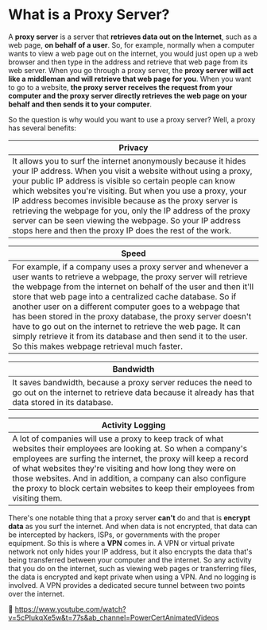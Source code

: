 # What is a Proxy Server?

A **proxy server** is a server that **retrieves data out on the Internet**, such as a web page, **on behalf of a user**. So, for example, normally when a computer wants to view a web page out on the internet, you would just open up a web browser and then type in the address and retrieve that web page from its web server. When you go through a proxy server, the **proxy server will act like a middleman and will retrieve that web page for you**. When you want to go to a website, **the proxy server receives the request from your computer and the proxy server directly retrieves the web page on your behalf and then sends it to your computer**. 

So the question is why would you want to use a proxy server? 
Well, a proxy has several benefits:

Privacy  |
------------- |
It allows you to surf the internet anonymously because it hides your IP address. When you visit a website without using a proxy, your public IP address is visible so certain people can know which websites you're visiting. But when you use a proxy, your IP address becomes invisible because as the proxy server is retrieving the webpage for you, only the IP address of the proxy server can be seen viewing the webpage. So your IP address stops here and then the proxy IP does the rest of the work. |




Speed  |
------------- |
For example, if a company uses a proxy server and whenever a user wants to retrieve a webpage, the proxy server will retrieve the webpage from the internet on behalf of the user and then it'll store that web page into a centralized cache database. So if another user on a different computer goes to a webpage that has been stored in the proxy database, the proxy server doesn't have to go out on the internet to retrieve the web page. It can simply retrieve it from its database and then send it to the user. So this makes webpage retrieval much faster. |

Bandwidth  |
------------- |
It saves bandwidth, because a proxy server reduces the need to go out on the internet to retrieve data because it already has that data stored in its database. |

Activity Logging  |
------------- |
A lot of companies will use a proxy to keep track of what websites their employees are looking at. So when a company's employees are surfing the internet, the proxy will keep a record of what websites they're visiting and how long they were on those websites. And in addition, a company can also configure the proxy to block certain websites to keep their employees from visiting them. |

There's one notable thing that a proxy server **can't** do and that is **encrypt data** as you surf the internet. And when data is not encrypted, that data can be intercepted by hackers, ISPs, or governments with the proper equipment. So this is where a **VPN** comes in. A VPN or virtual private network not only hides your IP address, but it also encrypts the data that's being transferred between your computer and the internet. So any activity that you do on the internet, such as viewing web pages or transferring files, the data is encrypted and kept private when using a VPN. And no logging is involved. A VPN provides a dedicated secure tunnel between two points over the internet.


🔗 https://www.youtube.com/watch?v=5cPIukqXe5w&t=77s&ab_channel=PowerCertAnimatedVideos
